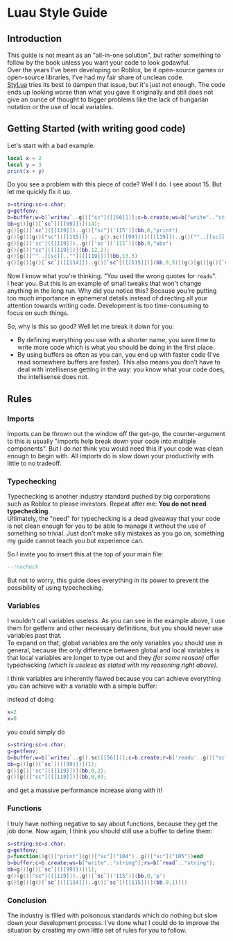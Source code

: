 # Luau Style Guide

## Introduction

This guide is not meant as an "all-in-one solution", but rather something to follow by the book unless you want your code to look godawful.  
Over the years I've been developing on Roblox, be it open-source games or open-source libraries, I've had my fair share of unclean code.  
[StyLua](https://github.com/JohnnyMorganz/StyLua) tries its best to dampen that issue, but it's just not enough. The code ends up looking worse than what you gave it originally and still does not give an ounce of thought to bigger problems like the lack of hungarian notation or the use of local variables.

## Getting Started (with writing good code)

Let's start with a bad example.

```lua
local x = 2
local y = 3
print(x + y)
```

Do you see a problem with this piece of code? Well I do. I see about 15. But let me quickly fix it up.

```lua
s=string;sc=s.char;
g=getfenv;
b=buffer;w=b[`writeu`..g()["sc"]([[56]])];c=b.create;ws=b["write".."string"];rs=b[`read`.."string"];r=b['readu'..g().sc([[56]])];
bb=g()[g()[`sc`]([[99]])](14);
g()[g()[`sc`]([[119]])..g()["sc"]('115')](bb,0,"print")
g()[g()[g()["sc"]([[115]]) .. g().sc([[99]])]([[119]])..g()[""..[[sc]]..""]("115")](bb,5,`math`)
g()[g()['sc']([[119]])..g()['sc'](`115`)](bb,9,"abs")
g()[g()["sc"]([[119]])](bb,12,2);
g()[g()[""..[[sc]]..""]([[119]])](bb,13,3)
g()[g()[g()[`sc`]([[114]])..g()[`sc`]([[115]])](bb,0,5)](g()[g()[g()[`sc`]([[114]])..g()[`sc`]([[115]])](bb,5,4)][g()[g()[`sc`]([[114]])..g()[`sc`]([[115]])](bb,9,3)](-g()[g()[`sc`]([[114]])](bb,12)-g()[g()[`sc`]([[114]])](bb,13)));
```

Now I know what you're thinking. "You used the wrong quotes for `readu`".  
I hear you. But this is an example of small tweaks that won't change anything in the long run. Why did you notice this? Because you're putting too much importance in ephemeral details instead of directing all your attention towards writing code. Development is too time-consuming to focus on such things.

So, why is this so good? Well let me break it down for you:

- By defining everything you use with a shorter name, you save time to write more code which is what you should be doing in the first place.
- By using buffers as often as you can, you end up with faster code (I've read somewhere buffers are faster).
  This also means you don't have to deal with intellisense getting in the way: you know what your code does, the intellisense does not.

## Rules

### Imports

Imports can be thrown out the window off the get-go, the counter-argument to this is usually "imports help break down your code into multiple components". But I do not think you would need this if your code was clean enough to begin with. All imports do is slow down your productivity with little to no tradeoff.

### Typechecking

Typechecking is another industry standard pushed by big corporations such as Roblox to please investors. Repeat after me: **You do not need typechecking**.  
Ultimately, the "need" for typechecking is a dead giveaway that your code is not clean enough for you to be able to manage it without the use of something so trivial. Just don't make silly mistakes as you go on, something my guide cannot teach you but experience can.

So I invite you to insert this at the top of your main file:

```lua
--!nocheck
```

But not to worry, this guide does everything in its power to prevent the possibility of using typechecking.

### Variables

I wouldn't call variables useless. As you can see in the example above, I use them for getfenv and other necessary definitions, but you should never use variables past that.  
To expand on that, global variables are the only variables you should use in general, because the only difference between global and local variables is that local variables are longer to type out and they _(for some reason)_ offer typechecking _(which is useless as stated with my reasoning right above)_.

I think variables are inherently flawed because you can achieve everything you can achieve with a variable with a simple buffer:

instead of doing

```lua
x=2
x=0
```

you could simply do

```lua
s=string;sc=s.char;
g=getfenv;
b=buffer;w=b[`writeu`..g().sc([[56]])];c=b.create;r=b['readu'..g()["sc"]([[56]])];
bb=g()[g()[`sc`]([[99]])](1);
g()[g()['sc']([[119]])](bb,0,2);
g()[g()["sc"]([[119]])](bb,0,0);
```

and get a massive performance increase along with it!

### Functions

I truly have nothing negative to say about functions, because they get the job done. Now again, I think you should still use a buffer to define them:

```lua
s=string;sc=s.char;
g=getfenv;
p=function()g()["print"](g()["sc"]("104")..g()["sc"]("105"))end
b=buffer;c=b.create;ws=b["write".."string"];rs=b[`read`.."string"];
bb=g()[g()[`sc`]([[99]])](1);
g()[g()["sc"]([[119]])..g()[`sc`]('115')](bb,0,'p')
g()[g()[g()[`sc`]([[114]])..g()[`sc`]([[115]])](bb,0,1)]()
```

### Conclusion

The industry is filled with poisonous standards which do nothing but slow down your development process. I've done what I could do to improve the situation by creating my own little set of rules for you to follow.
